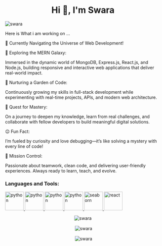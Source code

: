 <h1 align="center">Hi 👋, I'm Swara</h1>
<p align="left"> <img src="https://komarev.com/ghpvc/?username=SwaraMPatil&label=Profile%20views&color=0e75b6&style=flat" alt="swara" /> </p>
Here is What i am working on ...

🚀 Currently Navigating the Universe of Web Development!


🔭 Exploring the MERN Galaxy:

Immersed in the dynamic world of MongoDB, Express.js, React.js, and Node.js, building responsive and interactive web applications that deliver real-world impact.


🌱 Nurturing a Garden of Code:

Continuously growing my skills in full-stack development while experimenting with real-time projects, APIs, and modern web architecture.


🤔 Quest for Mastery:

On a journey to deepen my knowledge, learn from real challenges, and collaborate with fellow developers to build meaningful digital solutions.


😉 Fun Fact:

I’m fueled by curiosity and love debugging—it’s like solving a mystery with every line of code!


🌟 Mission Control:

Passionate about teamwork, clean code, and delivering user-friendly experiences. Always ready to learn, teach, and evolve.


<h3 align="left">Languages and Tools:</h3>

<p align="left"> <a href="https://www.python.org" target="_blank" rel="noreferrer"> <img src="https://logodix.com/logo/2090013.jpg" alt="python" width="60" height="60"/> </a> <a href="https://git-scm.com/" target="_blank" rel="noreferrer"> <img src="https://e7.pngegg.com/pngimages/306/37/png-clipart-node-js-logo-node-js-javascript-web-application-express-js-computer-software-others-miscellaneous-text.png"alt="python" width="60" height="60"/> </a> <a href="https://www.mysql.com/" target="_blank" rel="noreferrer"> <img src="https://i.pinimg.com/736x/93/50/32/9350328b535785d9fb937c02802ec1a1.jpg" alt="python" width="60" height="60"/> </a> <a href="https://pandas.pydata.org/" target="_blank" rel="noreferrer"> </a>  <a href=" https://numpy.org/" target="_blank" rel="noreferrer"> <img src="https://miro.medium.com/v2/resize:fit:860/0*eFomJUFua8tuqe8g.png"alt="python" width="60" height="60"/> </a> <a href=" https://www.tensorflow.org/" target="_blank" rel="noreferrer"> </a><a href="https://scikit-learn.org/" target="_blank" rel="noreferrer"> </a> <a href="https://seaborn.pydata.org/" target="_blank" rel="noreferrer"> </a> <a href="https://code.visualstudio.com/" target="_blank" rel="noreferrer"> <img src="https://cdn.jsdelivr.net/gh/devicons/devicon/icons/vscode/vscode-original-wordmark.svg" alt="seaborn" width="60" height="60"/> </a> <a href="https://reactjs.org/" target="_blank" rel="noreferrer"> <img src="https://cdn.jsdelivr.net/gh/devicons/devicon/icons/react/react-original-wordmark.svg" alt="react" width="60" height="60"/> </a> 
  
  
<p align="center"><img align="center" src="https://github-readme-streak-stats.herokuapp.com?user=SwaraMPatil&theme=dark&border_radius=5" alt="swara" /></p>
<p align="center">&nbsp;<img align="center" src="https://github-readme-stats.vercel.app/api?username=SwaraMPatil&theme=tokyonight&show_icons=true&hide_border=false&count_private=true" alt="swara" /></p>
<p align="center">&nbsp;<img align="center" src="https://github-readme-stats.vercel.app/api/top-langs/?username=SwaraMPatil&theme=tokyonight&show_icons=true&hide_border=false&layout=compact" alt="swara" /></p>
